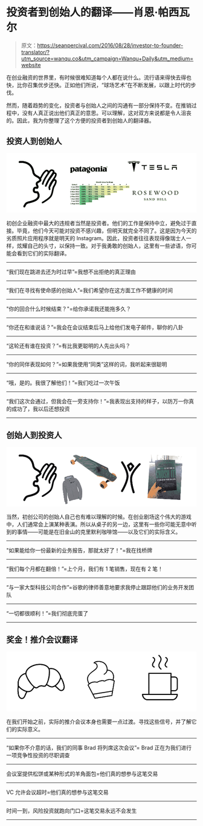 # 投资者到创始人的翻译——肖恩·帕西瓦尔

> 原文：<https://seanpercival.com/2016/08/28/investor-to-founder-translator/?utm_source=wanqu.co&utm_campaign=Wanqu+Daily&utm_medium=website>

在创业融资的世界里，有时候很难知道每个人都在说什么。流行语来得快去得也快，比你召集优步还快。正如他们所说，“球场艺术”在不断发展，以跟上时代的步伐。

然而，随着趋势的变化，投资者与创始人之间的沟通有一部分保持不变。在推销过程中，没有人真正说出他们真正的意思。可以理解，这对双方来说都是令人沮丧的。因此，我为你整理了这个方便的投资者到创始人的翻译器。

## **投资人到创始人**

![vc-talk](img/6d922e8bff90a800d8eca43eed892e02.png)

初创企业融资中最大的违规者当然是投资者。他们的工作是保持中立，避免过于直接。毕竟，他们今天可能对投资不感兴趣，但明天就完全不同了。这是因为今天的劣质照片应用程序就是明天的 Instagram。因此，投资者往往表现得像瑞士人一样，炫耀自己的头寸，以保持一致。对于我勇敢的创始人，这里有一些谚语，你可能会看到它们的实际翻译。

* * *

“我们现在跳进去还为时过早”=我想不出拒绝的真正理由

* * *

“我们在寻找有使命感的创始人”=我们希望你在这方面工作不健康的时间

* * *

"你的回合什么时候结束？"=给你承诺我还能拖多久？

* * *

“你还在和谁说话？”=我会在会议结束后马上给他们发电子邮件，聊你的八卦

* * *

“这轮还有谁在投资？”=有比我更聪明的人先出头吗？

* * *

“你的同伴表现如何？”=如果我使用“同类”这样的词，我听起来很聪明

* * *

“哦，是的。我很了解他们！”=我们吃过一次午饭

* * *

“我们这次会通过，但我会在一旁支持你！”=我表现出支持的样子，以防万一你真的成功了，我以后还想投资

* * *

## **创始人到投资人**

![founder](img/ed2802287730730b550c69e3b422bd02.png)

当然，初创公司的创始人自己也有难以理解的时候。在创业剧场这个伟大的游戏中，人们通常会上演某种表演。所以从桌子的另一边，这里有一些你可能无意中听到的事情——可能是在旧金山的克里默利咖啡馆——以及它们的实际含义。

* * *

"如果能给你一份最新的业务报告，那就太好了！"=我在找桥牌

* * *

“我们每个月都在翻倍！”=上个月，我们有 1 笔销售，现在有 2 笔！

* * *

“与一家大型科技公司合作”=谷歌的律师善意地要求我停止跟踪他们的业务开发团队

* * *

“一切都很顺利！”=我们彻底完蛋了

* * *

## **奖金！推介会议翻译**

![breakfast](img/b422b0922f3bc0f1053145b49583511e.png)

在我们开始之前，实际的推介会议本身也需要一点过渡。寻找这些信号，并了解它们的实际意义。

* * *

“如果你不介意的话，我们的同事 Brad 将列席这次会议”= Brad 正在为我们进行一项竞争性投资的尽职调查

* * *

会议室提供松饼或某种形式的羊角面包=他们真的想参与这笔交易

* * *

VC 允许会议超时=他们真的想参与这笔交易

* * *

时间一到，风险投资就跑向门口=这笔交易永远不会发生

* * *